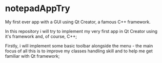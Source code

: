 # notepadAppTry
My first ever app with a GUI using Qt Creator, a famous C++ framework.

In this repository i will try to implement my very first app in Qt Creator using it's framework and, of course, C++;

Firstly, i will implement some basic toolbar alongside the menu - the main focus of all this is to improve my classes handling skill and to help me get familiar with Qt framework;
